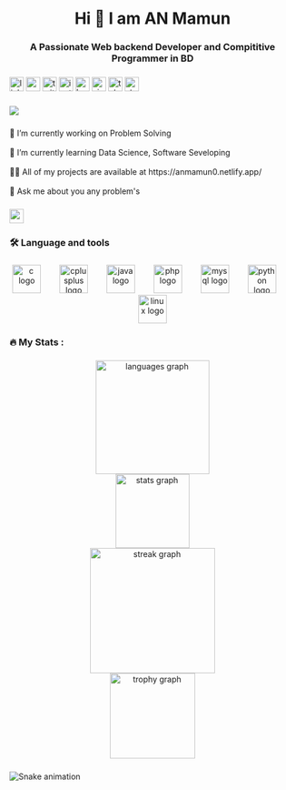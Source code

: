 <h1 align="center">Hi 👋 I am AN Mamun</h1>

###

<h3 align="center">A Passionate Web backend Developer and Compititive Programmer in BD</h3>

###

<div align="left">
  <img src="https://img.shields.io/static/v1?message=LinkedIn&logo=linkedin&label=&color=0077B5&logoColor=white&labelColor=&style=for-the-badge" height="25" alt="linkedin logo"  />
  <img src="https://img.shields.io/static/v1?message=Youtube&logo=youtube&label=&color=FF0000&logoColor=white&labelColor=&style=for-the-badge" height="25" alt="youtube logo"  />
  <img src="https://img.shields.io/static/v1?message=Twitter&logo=twitter&label=&color=1DA1F2&logoColor=white&labelColor=&style=for-the-badge" height="25" alt="twitter logo"  />
  <img src="https://img.shields.io/static/v1?message=Instagram&logo=instagram&label=&color=E4405F&logoColor=white&labelColor=&style=for-the-badge" height="25" alt="instagram logo"  />
  <img src="https://img.shields.io/static/v1?message=HackerRank&logo=hackerrank&label=&color=2EC866&logoColor=white&labelColor=&style=for-the-badge" height="25" alt="hackerrank logo"  />
  <img src="https://img.shields.io/static/v1?message=Visual%20Studio%20Marketplace&logo=visualstudio&label=&color=e2165e&logoColor=white&labelColor=&style=for-the-badge" height="25" alt="visualstudio logo"  />
  <img src="https://img.shields.io/static/v1?message=Telegram&logo=telegram&label=&color=2CA5E0&logoColor=white&labelColor=&style=for-the-badge" height="25" alt="telegram logo"  />
  <img src="https://img.shields.io/static/v1?message=Stackoverflow&logo=stackoverflow&label=&color=FE7A16&logoColor=white&labelColor=&style=for-the-badge" height="25" alt="stackoverflow logo"  />
</div>

###

<div align="left">
  <img src="https://visitor-badge.laobi.icu/badge?page_id=anmamun0.anmamun0&left_text=View's%20Profile%20"  />
</div>

###

<p align="left">📌 I’m currently working on Problem Solving<br><br>🌱 I’m currently learning Data Science, Software Seveloping<br><br>👨‍💻 All of my projects are available at https://anmamun0.netlify.app/<br><br>💬 Ask me about you any problem's</p>

###

<div align="left">
  <a href="https://anmamun0.netlify.app/" target="_blank">
    <img src="https://img.shields.io/static/v1?message=Portfolio&logo=codepen&label=&color=0080FE&logoColor=white&labelColor=&style=for-the-badge" height="25" alt="codepen logo"  />
  </a>
</div>

###

<h3 align="left">🛠 Language and tools</h3>

###

<div align="center">
  <img src="https://cdn.jsdelivr.net/gh/devicons/devicon/icons/c/c-original.svg" height="50" alt="c logo"  />
  <img width="25" />
  <img src="https://cdn.jsdelivr.net/gh/devicons/devicon/icons/cplusplus/cplusplus-original.svg" height="50" alt="cplusplus logo"  />
  <img width="25" />
  <img src="https://cdn.jsdelivr.net/gh/devicons/devicon/icons/java/java-original.svg" height="50" alt="java logo"  />
  <img width="25" />
  <img src="https://cdn.jsdelivr.net/gh/devicons/devicon/icons/php/php-original.svg" height="50" alt="php logo"  />
  <img width="25" />
  <img src="https://cdn.jsdelivr.net/gh/devicons/devicon/icons/mysql/mysql-original.svg" height="50" alt="mysql logo"  />
  <img width="25" />
  <img src="https://cdn.jsdelivr.net/gh/devicons/devicon/icons/python/python-original.svg" height="50" alt="python logo"  />
  <img width="25" />
  <img src="https://cdn.jsdelivr.net/gh/devicons/devicon/icons/linux/linux-original.svg" height="50" alt="linux logo"  />
</div>

###

<h3 align="left">🔥   My Stats :</h3>

###

<div align="center">
  <img src="https://github-readme-stats.vercel.app/api/top-langs?username=anmamun0&locale=en&hide_title=false&layout=compact&card_width=320&langs_count=8&theme=dracula&hide_border=false&order=2" height="200" alt="languages graph" /> <br>
  <img src="https://github-readme-stats.vercel.app/api?username=anmamun0&hide_title=true&hide_rank=false&show_icons=true&include_all_commits=true&count_private=true&disable_animations=false&theme=dracula&locale=en&hide_border=false&order=1" height="130" alt="stats graph" /> <br>
  <img src="https://streak-stats.demolab.com?user=anmamun0&locale=en&mode=weekly&theme=dark&hide_border=false&border_radius=4&order=3" height="220" alt="streak graph" /> <br>
  <img src="https://github-profile-trophy.vercel.app?username=anmamun0&theme=matrix&column=6&row=2&margin-w=30&margin-h=10&no-bg=false" height="150" alt="trophy graph"  />
</div>

###

<div align="left">
</div>

###

<img src="https://raw.githubusercontent.com/anmamun0/anmamun0/output/snake.svg" alt="Snake animation" />

###
